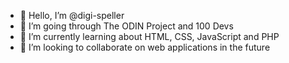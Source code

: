 - 👋 Hello, I’m @digi-speller
- 👀 I’m going through The ODIN Project and 100 Devs
- 🌱 I’m currently learning about HTML, CSS, JavaScript and PHP
- 💞️ I’m looking to collaborate on web applications in the future

<!---
digi-speller/digi-speller is a ✨ special ✨ repository because its `README.md` (this file) appears on your GitHub profile.
You can click the Preview link to take a look at your changes.
--->
